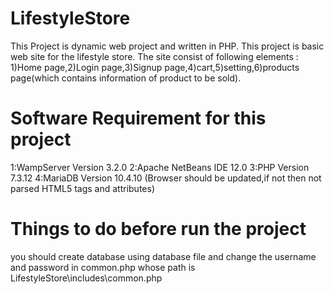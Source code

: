 # LifestyleStore
This Project is dynamic web project and written in PHP. This project is basic web site for the lifestyle store.
The site consist of following elements : 1)Home page,2)Login page,3)Signup page,4)cart,5)setting,6)products page(which contains information of product to be sold).

# Software Requirement for this project
1:WampServer Version 3.2.0 2:Apache NetBeans IDE 12.0 3:PHP Version 7.3.12 4:MariaDB Version 10.4.10 (Browser should be updated,if not then not parsed HTML5 tags and attributes)

# Things to do before run the project
you should create database using database file and change the username and password in common.php whose path is LifestyleStore\includes\common.php
